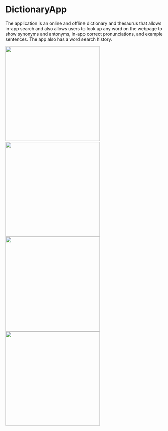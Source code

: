 # DictionaryApp
The application is an online and offline dictionary and thesaurus that allows in-app search and also allows users to look up any word on the webpage to show synonyms and antonyms, in-app correct pronunciations, and example sentences. The app also has a word search history.

<img src="https://user-images.githubusercontent.com/68066286/96031637-3fdac400-0e7b-11eb-9001-9537b5f03707.jpg" width="300"> &nbsp;&nbsp;&nbsp;&nbsp;&nbsp;&nbsp;&nbsp;&nbsp;&nbsp;&nbsp; <img src="https://user-images.githubusercontent.com/68066286/96031731-5ed95600-0e7b-11eb-83bd-8b8e25dc7438.jpg" width="300">
<img src="https://user-images.githubusercontent.com/68066286/96031773-6e589f00-0e7b-11eb-9088-3274b22b5ecf.jpg" width="300">                          <img src="https://user-images.githubusercontent.com/68066286/96031783-71538f80-0e7b-11eb-9ddd-643eb2a6c1c9.jpg" width="300">
